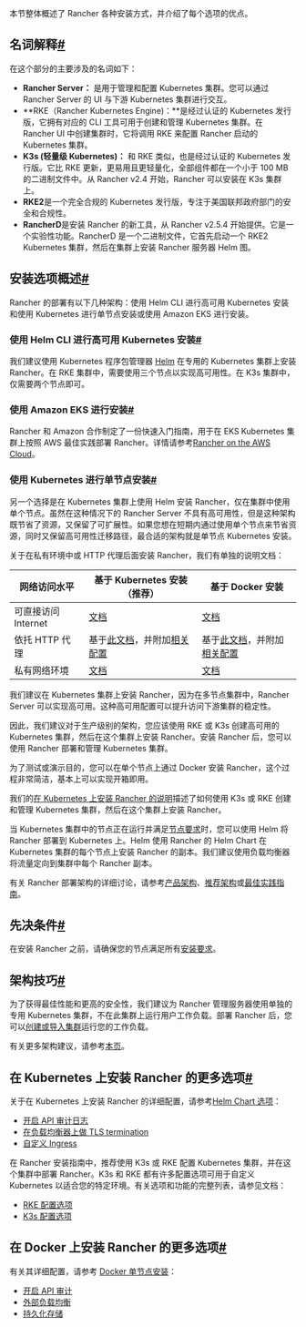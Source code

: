 本节整体概述了 Rancher 各种安装方式，并介绍了每个选项的优点。

## 名词解释[#](https://docs.rancher.cn/docs/rancher2/installation/_index#%E5%90%8D%E8%AF%8D%E8%A7%A3%E9%87%8A "Direct link to heading")

在这个部分的主要涉及的名词如下：

- **Rancher Server：** 是用于管理和配置 Kubernetes 集群。您可以通过 Rancher Server 的 UI 与下游 Kubernetes 集群进行交互。
- **RKE（Rancher Kubernetes Engine)：**是经过认证的 Kubernetes 发行版，它拥有对应的 CLI 工具可用于创建和管理 Kubernetes 集群。在 Rancher UI 中创建集群时，它将调用 RKE 来配置 Rancher 启动的 Kubernetes 集群。
- **K3s (轻量级 Kubernetes)：** 和 RKE 类似，也是经过认证的 Kubernetes 发行版。它比 RKE 更新，更易用且更轻量化，全部组件都在一个小于 100 MB 的二进制文件中。从 Rancher v2.4 开始，Rancher 可以安装在 K3s 集群上。
- **RKE2**是一个完全合规的 Kubernetes 发行版，专注于美国联邦政府部门的安全和合规性。
- **RancherD**是安装 Rancher 的新工具，从 Rancher v2.5.4 开始提供。它是一个实验性功能。RancherD 是一个二进制文件，它首先启动一个 RKE2 Kubernetes 集群，然后在集群上安装 Rancher 服务器 Helm 图。

## 安装选项概述[#](https://docs.rancher.cn/docs/rancher2/installation/_index#%E5%AE%89%E8%A3%85%E9%80%89%E9%A1%B9%E6%A6%82%E8%BF%B0 "Direct link to heading")

Rancher 的部署有以下几种架构：使用 Helm CLI 进行高可用 Kubernetes 安装和使用 Kubernetes 进行单节点安装或使用 Amazon EKS 进行安装。

### 使用 Helm CLI 进行高可用 Kubernetes 安装[#](https://docs.rancher.cn/docs/rancher2/installation/_index#%E4%BD%BF%E7%94%A8-helm-cli-%E8%BF%9B%E8%A1%8C%E9%AB%98%E5%8F%AF%E7%94%A8-kubernetes-%E5%AE%89%E8%A3%85 "Direct link to heading")

我们建议使用 Kubernetes 程序包管理器 [Helm](https://docs.rancher.cn/docs/rancher2/overview/concepts/_index) 在专用的 Kubernetes 集群上安装 Rancher。在 RKE 集群中，需要使用三个节点以实现高可用性。在 K3s 集群中，仅需要两个节点即可。

### 使用 Amazon EKS 进行安装[#](https://docs.rancher.cn/docs/rancher2/installation/_index#%E4%BD%BF%E7%94%A8-amazon-eks-%E8%BF%9B%E8%A1%8C%E5%AE%89%E8%A3%85 "Direct link to heading")

Rancher 和 Amazon 合作制定了一份快速入门指南，用于在 EKS Kubernetes 集群上按照 AWS 最佳实践部署 Rancher。详情请参考[Rancher on the AWS Cloud](https://aws-quickstart.github.io/quickstart-eks-rancher/)。

### 使用 Kubernetes 进行单节点安装[#](https://docs.rancher.cn/docs/rancher2/installation/_index#%E4%BD%BF%E7%94%A8-kubernetes-%E8%BF%9B%E8%A1%8C%E5%8D%95%E8%8A%82%E7%82%B9%E5%AE%89%E8%A3%85 "Direct link to heading")

另一个选择是在 Kubernetes 集群上使用 Helm 安装 Rancher，仅在集群中使用单个节点。虽然在这种情况下的 Rancher Server 不具有高可用性，但是这种架构既节省了资源，又保留了可扩展性。如果您想在短期内通过使用单个节点来节省资源，同时又保留高可用性迁移路径，最合适的架构就是单节点 Kubernetes 安装。

关于在私有环境中或 HTTP 代理后面安装 Rancher，我们有单独的说明文档：

|网络访问水平|基于 Kubernetes 安装（推荐）|基于 Docker 安装|
|---|---|---|
|可直接访问 Internet|[文档](https://docs.rancher.cn/docs/rancher2/installation/install-rancher-on-k8s/_index)|[文档](https://docs.rancher.cn/docs/rancher2/installation/other-installation-methods/single-node-docker/_index)|
|依托 HTTP 代理|基于[此文档](https://docs.rancher.cn/docs/rancher2/installation/install-rancher-on-k8s/_index)，并附加[相关配置](https://docs.rancher.cn/docs/rancher2/installation/resources/chart-options/_index)|基于[此文档](https://docs.rancher.cn/docs/rancher2/installation/other-installation-methods/single-node-docker/_index)，并附加[相关配置](https://docs.rancher.cn/docs/rancher2/installation/other-installation-methods/single-node-docker/proxy/_index)|
|私有网络环境|[文档](https://docs.rancher.cn/docs/rancher2/installation/other-installation-methods/air-gap/_index)|[文档](https://docs.rancher.cn/docs/rancher2/installation/other-installation-methods/air-gap/_index)|

我们建议在 Kubernetes 集群上安装 Rancher，因为在多节点集群中，Rancher Server 可以实现高可用。这种高可用配置可以提升访问下游集群的稳定性。

因此，我们建议对于生产级别的架构，您应该使用 RKE 或 K3s 创建高可用的 Kubernetes 集群，然后在这个集群上安装 Rancher。安装 Rancher 后，您可以使用 Rancher 部署和管理 Kubernetes 集群。

为了测试或演示目的，您可以在单个节点上通过 Docker 安装 Rancher，这个过程非常简洁，基本上可以实现开箱即用。

我们的[在 Kubernetes 上安装 Rancher 的说明](https://docs.rancher.cn/docs/rancher2/installation/install-rancher-on-k8s/_index)描述了如何使用 K3s 或 RKE 创建和管理 Kubernetes 集群，然后在这个集群上安装 Rancher。

当 Kubernetes 集群中的节点正在运行并满足[节点要求](https://docs.rancher.cn/docs/rancher2/installation/requirements/_index)时，您可以使用 Helm 将 Rancher 部署到 Kubernetes 上。Helm 使用 Rancher 的 Helm Chart 在 Kubernetes 集群的每个节点上安装 Rancher 的副本。我们建议使用负载均衡器将流量定向到集群中每个 Rancher 副本。

有关 Rancher 部署架构的详细讨论，请参考[产品架构](https://docs.rancher.cn/docs/rancher2/overview/architecture/_index)、[推荐架构](https://docs.rancher.cn/docs/rancher2/overview/architecture-recommendations/_index)或[最佳实践指南](https://docs.rancher.cn/docs/rancher2/best-practices/deployment-types/_index)。

## 先决条件[#](https://docs.rancher.cn/docs/rancher2/installation/_index#%E5%85%88%E5%86%B3%E6%9D%A1%E4%BB%B6 "Direct link to heading")

在安装 Rancher 之前，请确保您的节点满足所有[安装要求](https://docs.rancher.cn/docs/rancher2/installation/requirements/_index)。

## 架构技巧[#](https://docs.rancher.cn/docs/rancher2/installation/_index#%E6%9E%B6%E6%9E%84%E6%8A%80%E5%B7%A7 "Direct link to heading")

为了获得最佳性能和更高的安全性，我们建议为 Rancher 管理服务器使用单独的专用 Kubernetes 集群，不在此集群上运行用户工作负载。部署 Rancher 后，您可以[创建或导入集群](https://docs.rancher.cn/docs/rancher2/cluster-provisioning/_index)运行您的工作负载。

有关更多架构建议，请参考[本页](https://docs.rancher.cn/docs/rancher2/overview/architecture-recommendations/_index)。

## 在 Kubernetes 上安装 Rancher 的更多选项[#](https://docs.rancher.cn/docs/rancher2/installation/_index#%E5%9C%A8-kubernetes-%E4%B8%8A%E5%AE%89%E8%A3%85-rancher-%E7%9A%84%E6%9B%B4%E5%A4%9A%E9%80%89%E9%A1%B9 "Direct link to heading")

关于在 Kubernetes 上安装 Rancher 的详细配置，请参考[Helm Chart 选项](https://docs.rancher.cn/docs/rancher2/installation/resources/chart-options/_index)：

- [开启 API 审计日志](https://docs.rancher.cn/docs/rancher2/installation/resources/chart-options/_index)
- [在负载均衡器上做 TLS termination](https://docs.rancher.cn/docs/rancher2/installation/resources/chart-options/_index)
- [自定义 Ingress](https://docs.rancher.cn/docs/rancher2/installation/resources/chart-options/_index)

在 Rancher 安装指南中，推荐使用 K3s 或 RKE 配置 Kubernetes 集群，并在这个集群中部署 Rancher。K3s 和 RKE 都有许多配置选项可用于自定义 Kubernetes 以适合您的特定环境。有关选项和功能的完整列表，请参见文档：

- [RKE 配置选项](https://docs.rancher.cn/docs/rke/config-options/_index)
- [K3s 配置选项](https://docs.rancher.cn/docs/k3s/installation/install-options/_index)

## 在 Docker 上安装 Rancher 的更多选项[#](https://docs.rancher.cn/docs/rancher2/installation/_index#%E5%9C%A8-docker-%E4%B8%8A%E5%AE%89%E8%A3%85-rancher-%E7%9A%84%E6%9B%B4%E5%A4%9A%E9%80%89%E9%A1%B9 "Direct link to heading")

有关其详细配置，请参考 [Docker 单节点安装](https://docs.rancher.cn/docs/rancher2/installation/other-installation-methods/single-node-docker/_index)：

- [开启 API 审计](https://docs.rancher.cn/docs/rancher2/installation/other-installation-methods/single-node-docker/_index)
- [外部负载均衡](https://docs.rancher.cn/docs/rancher2/installation/resources/advanced/single-node-install-external-lb/_index)
- [持久化存储](https://docs.rancher.cn/docs/rancher2/installation/other-installation-methods/single-node-docker/_index)
